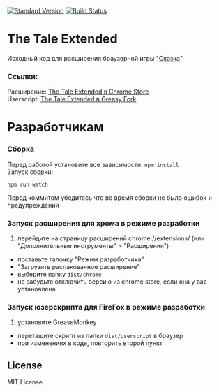 [![Standard Version](https://img.shields.io/badge/release-standard%20version-brightgreen.svg)](https://github.com/conventional-changelog/standard-version)
[![Build Status](https://travis-ci.org/standy/the-tale-ext.svg?branch=master)](https://travis-ci.org/standy/the-tale-ext)


# The Tale Extended 
Исходный код для расширения браузерной игры "[Сказка](http://the-tale.org)"

### Ссылки:
Расширение: [The Tale Extended в Chrome Store](https://chrome.google.com/webstore/detail/the-tale-extended/hafakbhcckdligdjpghlofaplaajpaje?gl=001)  
Userscript: [The Tale Extended в Greasy Fork](https://greasyfork.org/ru/scripts/4016-the-tale-extended)  



# Разработчикам


### Сборка
Перед работой установите все зависимости: `npm install`  
Запуск сборки:
```
npm run watch
```
Перед коммитом убедитесь что во время сборки не было ошибок и предупреждений 


### Запуск расширения для хрома в режиме разработки
1. перейдите на страницу расширений chrome://extensions/ (или "Дополнительные инструменты" > "Расширения")
* поставьте галочку "Режим разработчика"
* "Загрузить распакованное расширение"
* выберите папку `dist/chrome`
* не забудьте отключить версию из chrome store, если она у вас установлена

### Запуск юзерскрипта для FireFox в режиме разработки 
1. установите GreaseMonkey
* перетащите скрипт из папки `dist/userscript` в браузер
* при изменениях в коде, повторить второй пункт


## License
MIT License
